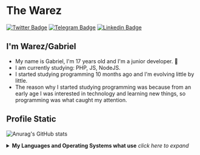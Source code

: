 # The Warez
[![Twitter Badge](https://img.shields.io/badge/-Twitter-1ca0f1?style=for-the-badge&labelColor=1ca0f1&logo=twitter&logoColor=white&link=https:https://twitter.com/WarezThe)](https://twitter.com/WarezThe)
[![Telegram Badge](https://img.shields.io/badge/-Telegram-1ca0f1?style=for-the-badge&labelColor=1ca0f1&logo=telegram&logoColor=white&link=https://t.me/TheWarezOfc)](https://t.me/TheWarezOfc)
[![Linkedin Badge](https://img.shields.io/badge/-Linkedin-1ca0f1?style=for-the-badge&labelColor=1ca0f1&logo=linkedin&logoColor=white&link=https://www.linkedin.com/in/gabriel-izidorio-86b903206/)](https://www.linkedin.com/in/gabriel-izidorio-86b903206/)
## I'm Warez/Gabriel
- My name is Gabriel, I'm 17 years old and I'm a junior developer. 🌛
- I am currently studying: PHP, JS, NodeJS.
- I started studying programming 10 months ago and I'm evolving little by little.
- The reason why I started studying programming was because from an early age I was interested in technology and learning new things, so programming was what caught my attention.
## Profile Static
![Anurag's GitHub stats](https://github-readme-stats.vercel.app/api?username=TheWarez&show_icons=true&theme=tokyonight)

<details>
  <summary> <b> My Languages and Operating Systems what use</b> <i> click here to expand </i> </summary>
  <br>
  
![HTML5](https://img.icons8.com/color/48/000000/html-5.png)
![CSS3](https://img.icons8.com/color/48/000000/css3.png)
![JAVASCRIPT](https://img.icons8.com/color/48/000000/javascript.png)
![PYTHON](https://img.icons8.com/color/48/000000/python.png)
![PHP](https://img.icons8.com/color/48/000000/php.png)
![NODE.JS](https://img.icons8.com/color/48/000000/nodejs.png)
![WINDOWS](https://img.icons8.com/color/48/000000/windows-10.png)
![UBUNTU](https://img.icons8.com/color/48/000000/ubuntu--v1.png)
